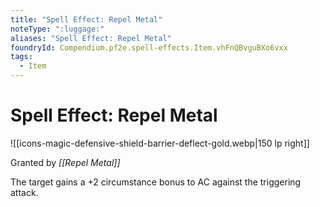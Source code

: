 ```yaml
---
title: "Spell Effect: Repel Metal"
noteType: ":luggage:"
aliases: "Spell Effect: Repel Metal"
foundryId: Compendium.pf2e.spell-effects.Item.vhFnQBvguBXo6vxx
tags:
  - Item
---
```


# Spell Effect: Repel Metal
![[icons-magic-defensive-shield-barrier-deflect-gold.webp|150 lp right]]

Granted by _[[Repel Metal]]_

The target gains a +2 circumstance bonus to AC against the triggering attack.
